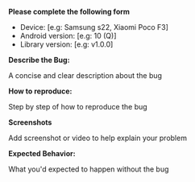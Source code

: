 **Please complete the following form**

- Device: [e.g: Samsung s22, Xiaomi Poco F3]
- Android version: [e.g: 10 (Q)]
- Library version: [e.g: v1.0.0]

**Describe the Bug:** 

A concise and clear description about the bug

**How to reproduce:** 

Step by step of how to reproduce the bug

**Screenshots** 

Add screenshot or video to help explain your problem

**Expected Behavior:** 

What you'd expected to happen without the bug